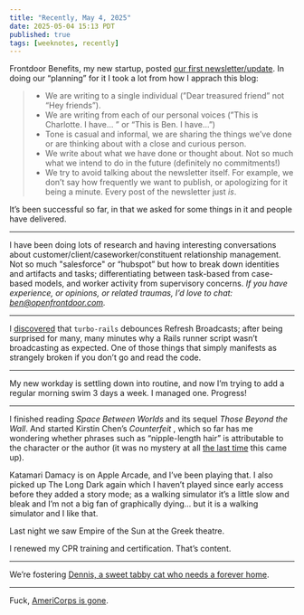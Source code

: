```yaml
---
title: "Recently, May 4, 2025"
date: 2025-05-04 15:13 PDT
published: true
tags: [weeknotes, recently]
---
```


Frontdoor Benefits, my new startup, posted [our first newsletter/update](https://frontdoorbenefits.substack.com/p/frontdoor-benefits-a-first-newsletter). In doing our “planning” for it I took a lot from how I apprach this blog:

> * We are writing to a single individual (”Dear treasured friend” not “Hey friends”).
> * We are writing from each of our personal voices (”This is Charlotte. I have… ” or “This is Ben. I have…”)
> * Tone is casual and informal, we are sharing the things we’ve done or are thinking about with a close and curious person.
> * We write about what we have done or thought about. Not so much what we intend to do in the future (definitely no commitments!)
> * We try to avoid talking about the newsletter itself. For example, we don’t say how frequently we want to publish, or apologizing for it being a minute. Every post of the newsletter just *is*.

It’s been successful so far, in that we asked for some things in it and people have delivered.

--- 

I have been doing lots of research and having interesting conversations about customer/client/caseworker/constituent relationship management. Not so much "salesforce"  or “hubspot” but how to break down identities and artifacts and tasks; differentiating between task-based from case-based models, and worker activity from supervisory concerns. _If you have experience, or opinions, or related traumas, I’d love to chat: ben@openfrontdoor.com._

--- 

I [discovered](https://github.com/hotwired/turbo-rails/issues/731) that `turbo-rails` debounces Refresh Broadcasts; after being surprised for many, many minutes why a Rails runner script wasn’t broadcasting as expected. One of those things that simply manifests as strangely broken if you don’t go and read the code. 

--- 

My new workday is settling down into routine, and now I’m trying to add a regular morning swim 3 days a week. I managed one. Progress!

---

I finished reading _Space Between Worlds_ and its sequel _Those Beyond the Wall_. And started Kirstin Chen’s _Counterfeit_ , which so far has me wondering whether phrases such as “nipple-length hair” is attributable to the character or the author (it was no mystery at all [the last time](https://island94.org/2025/04/recently-april-7-2025) this came up).

Katamari Damacy is on Apple Arcade, and I’ve been playing that. I also picked up The Long Dark again which I haven’t played since early access before they added a story mode; as a walking simulator it’s a little slow and bleak and I’m not a big fan of graphically dying… but it is a walking simulator and I like that.

Last night we saw Empire of the Sun at the Greek theatre. 

I renewed my CPR training and certification. That’s content.

--- 

We’re fostering [Dennis, a sweet tabby cat who needs a forever home](https://www.instagram.com/redcarpetcats/p/DJPuSbtTGYi/?img_index=1).  

--- 

Fuck, [AmeriCorps is gone](https://www.reddit.com/r/AmeriCorps/comments/1k8oh2r/hello_all_starting_a_thread_to_express_fears_and/).
